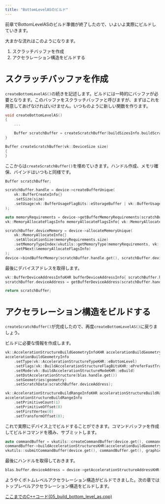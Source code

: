 ```yaml
---
title: "BottomLevelASのビルド"
---
```


前章でBottomLevelASのビルド準備が終了したので、いよいよ実際にビルドしていきます。

大まかな流れはこのようになります。

1. スクラッチバッファを作成
2. アクセラレーション構造をビルドする

# スクラッチバッファを作成

`createBottomLevelAS()`の続きを記述します。ビルドには一時的にバッファが必要となります。このバッファをスクラッチバッファと呼びますが、まずはこれを用意してあげなければいけません。いつものように新しい関数を作ります。

```cpp
void createBottomLevelAS()
{
    ...

    Buffer scratchBuffer = createScratchBuffer(buildSizesInfo.buildScratchSize);
}

Buffer createScratchBuffer(vk::DeviceSize size)
{
}
```

ここからは`createScratchBuffer()`を埋めていきます。ハンドル作成、メモリ確保、バインドはいつもと同様です。

```cpp
Buffer scratchBuffer;

scratchBuffer.handle = device->createBufferUnique(
    vk::BufferCreateInfo{}
    .setSize(size)
    .setUsage(vk::BufferUsageFlagBits::eStorageBuffer | vk::BufferUsageFlagBits::eShaderDeviceAddress)
);

auto memoryRequirements = device->getBufferMemoryRequirements(scratchBuffer.handle.get());
vk::MemoryAllocateFlagsInfo memoryAllocateFlagsInfo{ vk::MemoryAllocateFlagBits::eDeviceAddress };

scratchBuffer.deviceMemory = device->allocateMemoryUnique(
    vk::MemoryAllocateInfo{}
    .setAllocationSize(memoryRequirements.size)
    .setMemoryTypeIndex(vkutils::getMemoryType(memoryRequirements, vk::MemoryPropertyFlagBits::eDeviceLocal))
    .setPNext(&memoryAllocateFlagsInfo)
);
device->bindBufferMemory(scratchBuffer.handle.get(), scratchBuffer.deviceMemory.get(), 0);
```

最後にデバイスアドレスを取得します。

```cpp
vk::BufferDeviceAddressInfoKHR bufferDeviceAddressInfo{ scratchBuffer.handle.get() };
scratchBuffer.deviceAddress = getBufferDeviceAddress(scratchBuffer.handle.get());

return scratchBuffer;
```

# アクセラレーション構造をビルドする

`createScratchBuffer()`が完成したので、再度`createBottomLevelAS()`に戻りましょう。

ビルドに必要な情報を作成します。
```cpp
vk::AccelerationStructureBuildGeometryInfoKHR accelerationBuildGeometryInfo{};
accelerationBuildGeometryInfo
    .setType(vk::AccelerationStructureTypeKHR::eBottomLevel)
    .setFlags(vk::BuildAccelerationStructureFlagBitsKHR::ePreferFastTrace)
    .setMode(vk::BuildAccelerationStructureModeKHR::eBuild)
    .setDstAccelerationStructure(blas.handle.get())
    .setGeometries(geometry)
    .setScratchData(scratchBuffer.deviceAddress);

vk::AccelerationStructureBuildRangeInfoKHR accelerationStructureBuildRangeInfo{};
accelerationStructureBuildRangeInfo
    .setPrimitiveCount(1)
    .setPrimitiveOffset(0)
    .setFirstVertex(0)
    .setTransformOffset(0);
```

これで実際にデバイス上でビルドすることができます。コマンドバッファを作成してビルドコマンドを積み、サブミットします。
```cpp
auto commandBuffer = vkutils::createCommandBuffer(device.get(), commandPool.get(), true);
commandBuffer->buildAccelerationStructuresKHR(accelerationBuildGeometryInfo, &accelerationStructureBuildRangeInfo);
vkutils::submitCommandBuffer(device.get(), commandBuffer.get(), graphicsQueue);
```

最後にハンドルを取得しておきます。
```cpp
blas.buffer.deviceAddress = device->getAccelerationStructureAddressKHR({ blas.handle.get() });
```

ようやくボトムレベルアクセラレーション構造がビルドできました。次の章ではトップレベルアクセラレーション構造をビルドします。

[ここまでのC++コード(05_build_bottom_level_as.cpp)](https://github.com/nishidate-yuki/vulkan_raytracing_from_scratch/blob/master/code/05_build_bottom_level_as.cpp)
